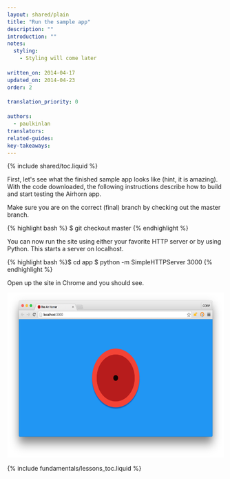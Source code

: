 ```yaml
---
layout: shared/plain
title: "Run the sample app"
description: ""
introduction: ""
notes:
  styling:
    - Styling will come later

written_on: 2014-04-17
updated_on: 2014-04-23
order: 2

translation_priority: 0

authors:
  - paulkinlan
translators:
related-guides:
key-takeaways:
---
```

{% include shared/toc.liquid %}

First, let's see what the finished sample app looks like (hint, it is amazing). 
With the code downloaded, the following instructions describe how to build and 
start testing the Airhorn app.

Make sure you are on the correct (final) branch by checking out the master 
branch.

{% highlight bash %}
$ git checkout master
{% endhighlight %}


You can now run the site using either your favorite HTTP server or by using 
Python. This starts a server on localhost.

{% highlight bash %}$ cd app
$ python -m SimpleHTTPServer 3000
{% endhighlight %}

Open up the site in Chrome and you should see.

<img src="images/image01.png" width="624" height="382" />
  
{% include fundamentals/lessons_toc.liquid %}